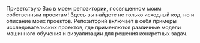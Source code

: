 Приветствую Вас в моем репозитории, посвященном моим собственным проектам! Здесь вы найдете не только исходный код, но и описание моих проектов. Репозиторий включает в себя примеры исследовательских проектов, где применяются различные модели машинного обучения и визуализации для решения конкретных задач.
